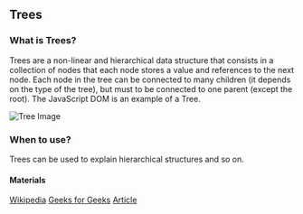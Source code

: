 ## Trees

### What is Trees?

Trees are a non-linear and hierarchical data structure that consists in a collection of nodes
that each node stores a value and references to the next node. Each node in the tree can be connected
to many children (it depends on the type of the tree), but must to be connected to one parent (except the root).
The JavaScript DOM is an example of a Tree.

![Tree Image](https://media.geeksforgeeks.org/wp-content/uploads/20211127152300/imi-300x258.png)

### When to use?

Trees can be used to explain hierarchical structures and so on.

#### Materials

[Wikipedia](<https://en.wikipedia.org/wiki/Tree_(data_structure)>)
[Geeks for Geeks](https://www.geeksforgeeks.org/introduction-to-tree-data-structure-and-algorithm-tutorials/)
[Article](https://www.mygreatlearning.com/blog/understanding-trees-in-data-structures/#:~:text=Hence%20tree%20structure%20was%20used,storage%2C%20search%20and%20sort%20algorithms.)
